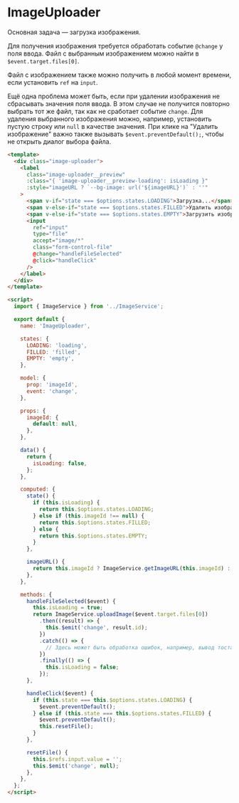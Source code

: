 # ImageUploader

Основная задача — загрузка изображения.

Для получения изображения требуется обработать событие `@change` у поля ввода. Файл с выбранным изображением можно найти в `$event.target.files[0]`.

Файл с изображением также можно получить в любой момент времени, если установить `ref` на `input`.

Ещё одна проблема может быть, если при удалении изображения не сбрасывать значения поля ввода. В этом случае не получится повторно выбрать тот же файл, так как не сработает событие `change`. Для удаления выбранного изображения можно, например, установить пустую строку или `null` в качестве значения. При клике на "Удалить изображение" важно также вызывать `$event.preventDefault();`, чтобы не открыть диалог выбора файла.

```html
<template>
  <div class="image-uploader">
    <label
      class="image-uploader__preview"
      :class="{ 'image-uploader__preview-loading': isLoading }"
      :style="imageURL ? `--bg-image: url('${imageURL}')` : ''"
    >
      <span v-if="state === $options.states.LOADING">Загрузка...</span>
      <span v-else-if="state === $options.states.FILLED">Удалить изображение</span>
      <span v-else-if="state === $options.states.EMPTY">Загрузить изображение</span>
      <input
        ref="input"
        type="file"
        accept="image/*"
        class="form-control-file"
        @change="handleFileSelected"
        @click="handleClick"
      />
    </label>
  </div>
</template>

<script>
  import { ImageService } from '../ImageService';

  export default {
    name: 'ImageUploader',

    states: {
      LOADING: 'loading',
      FILLED: 'filled',
      EMPTY: 'empty',
    },

    model: {
      prop: 'imageId',
      event: 'change',
    },

    props: {
      imageId: {
        default: null,
      },
    },

    data() {
      return {
        isLoading: false,
      };
    },

    computed: {
      state() {
        if (this.isLoading) {
          return this.$options.states.LOADING;
        } else if (this.imageId !== null) {
          return this.$options.states.FILLED;
        } else {
          return this.$options.states.EMPTY;
        }
      },

      imageURL() {
        return this.imageId ? ImageService.getImageURL(this.imageId) : null;
      },
    },

    methods: {
      handleFileSelected($event) {
        this.isLoading = true;
        return ImageService.uploadImage($event.target.files[0])
          .then((result) => {
            this.$emit('change', result.id);
          })
          .catch(() => {
            // Здесь может быть обработка ошибок, например, вывод тоста
          })
          .finally(() => {
            this.isLoading = false;
          });
      },

      handleClick($event) {
        if (this.state === this.$options.states.LOADING) {
          $event.preventDefault();
        } else if (this.state === this.$options.states.FILLED) {
          $event.preventDefault();
          this.resetFile();
        }
      },

      resetFile() {
        this.$refs.input.value = '';
        this.$emit('change', null);
      },
    },
  };
</script>
```
